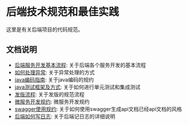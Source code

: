 # 后端技术规范和最佳实践

这里是有关后端项目的代码规范。

## 文档说明

- [后端服务开发基本流程](./basic-service-developer-flow.md): 关于后端各个服务开发的基本流程
- [如何处理异常](./how-to-handle-exception.md): 关于异常处理的方式
- [java编码指南](./java-code-guideline.md): 关于java编码的规约
- [java测试框架及方式](./java-service-test.md): 关于如何进行单元测试和集成测试
- [发版流程](./release-guideline.md): 关于发版的规范流程
- [微服务开发规约](./service-basic-rule.md): 微服务开发规约
- [swagger使用规约](./swagger-usage-guideline.md): 关于如何使用swagger生成api文档已经api文档的风格
- [后端如何写日志](./如何写日志.md): 关于后端记日志的详细说明



